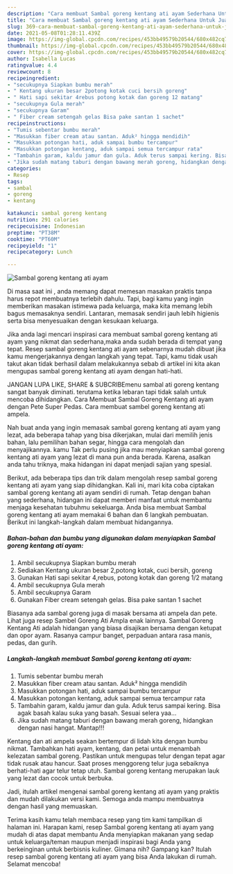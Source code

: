 ```yaml
---
description: "Cara membuat Sambal goreng kentang ati ayam Sederhana Untuk Jualan"
title: "Cara membuat Sambal goreng kentang ati ayam Sederhana Untuk Jualan"
slug: 369-cara-membuat-sambal-goreng-kentang-ati-ayam-sederhana-untuk-jualan
date: 2021-05-08T01:28:11.439Z
image: https://img-global.cpcdn.com/recipes/453bb49579b20544/680x482cq70/sambal-goreng-kentang-ati-ayam-foto-resep-utama.jpg
thumbnail: https://img-global.cpcdn.com/recipes/453bb49579b20544/680x482cq70/sambal-goreng-kentang-ati-ayam-foto-resep-utama.jpg
cover: https://img-global.cpcdn.com/recipes/453bb49579b20544/680x482cq70/sambal-goreng-kentang-ati-ayam-foto-resep-utama.jpg
author: Isabella Lucas
ratingvalue: 4.4
reviewcount: 8
recipeingredient:
- "secukupnya Siapkan bumbu merah"
- " Kentang ukuran besar 2potong kotak cuci bersih goreng"
- " Hati sapi sekitar 4rebus potong kotak dan goreng 12 matang"
- "secukupnya Gula merah"
- "secukupnya Garam"
- " Fiber cream setengah gelas Bisa pake santan 1 sachet"
recipeinstructions:
- "Tumis sebentar bumbu merah"
- "Masukkan fiber cream atau santan. Aduk² hingga mendidih"
- "Masukkan potongan hati, aduk sampai bumbu tercampur"
- "Masukkan potongan kentang, aduk sampai semua tercampur rata"
- "Tambahin garam, kaldu jamur dan gula. Aduk terus sampai kering. Bisa agak basah kalau suka yang basah. Sesuai selera yaa..."
- "Jika sudah matang taburi dengan bawang merah goreng, hidangkan dengan nasi hangat. Mantap!!!"
categories:
- Resep
tags:
- sambal
- goreng
- kentang

katakunci: sambal goreng kentang 
nutrition: 291 calories
recipecuisine: Indonesian
preptime: "PT38M"
cooktime: "PT60M"
recipeyield: "1"
recipecategory: Lunch

---
```



![Sambal goreng kentang ati ayam](https://img-global.cpcdn.com/recipes/453bb49579b20544/680x482cq70/sambal-goreng-kentang-ati-ayam-foto-resep-utama.jpg)

Di masa  saat ini , anda memang dapat memesan masakan praktis tanpa harus repot membuatnya terlebih dahulu. Tapi, bagi kamu yang ingin memberikan masakan istimewa pada keluarga, maka kita memang lebih bagus memasaknya sendiri. Lantaran, memasak sendiri jauh lebih higienis serta bisa menyesuaikan dengan kesukaan keluarga.

Jika anda lagi mencari inspirasi cara membuat sambal goreng kentang ati ayam yang nikmat dan sederhana,maka anda sudah berada di tempat yang tepat. Resep sambal goreng kentang ati ayam  sebenarnya mudah dibuat jika kamu mengerjakannya dengan langkah yang tepat. Tapi, kamu tidak usah takut akan tidak berhasil dalam melakukannya 
sebab di artikel ini kita akan mengupas sambal goreng kentang ati ayam dengan hati-hati.  

JANGAN LUPA LIKE, SHARE &amp; SUBCRIBEmenu sambal ati goreng kentang sangat banyak diminati. terutama ketika lebaran tapi tidak salah untuk mencoba dihidangkan. Cara Membuat Sambal Goreng Kentang ati ayam dengan Pete Super Pedas. Cara membuat sambel goreng kentang ati ampela.

Nah buat anda yang ingin memasak sambal goreng kentang ati ayam yang lezat, ada beberapa tahap yang bisa dikerjakan, mulai dari memilih jenis bahan, lalu pemilihan bahan segar, hingga cara mengolah dan menyajikannya. kamu Tak perlu pusing jika mau menyiapkan sambal goreng kentang ati ayam yang lezat di mana pun anda berada. Karena, asalkan anda  tahu triknya, maka hidangan ini dapat menjadi sajian yang spesial.

Berikut, ada beberapa tips dan trik dalam mengolah resep sambal goreng kentang ati ayam yang siap dihidangkan. Kali ini, mari kita coba ciptakan sambal goreng kentang ati ayam sendiri di rumah. Tetap dengan bahan yang sederhana, hidangan ini dapat memberi manfaat untuk membantu menjaga kesehatan tubuhmu sekeluarga. Anda bisa membuat Sambal goreng kentang ati ayam memakai 6 bahan dan 6 langkah pembuatan. Berikut ini langkah-langkah dalam membuat hidangannya.

<!--inarticleads1-->

##### Bahan-bahan dan bumbu yang digunakan dalam menyiapkan Sambal goreng kentang ati ayam:

1. Ambil secukupnya Siapkan bumbu merah
1. Sediakan  Kentang ukuran besar 2,potong kotak, cuci bersih, goreng
1. Gunakan  Hati sapi sekitar 4,rebus, potong kotak dan goreng 1/2 matang
1. Ambil secukupnya Gula merah
1. Ambil secukupnya Garam
1. Gunakan  Fiber cream setengah gelas. Bisa pake santan 1 sachet


Biasanya ada sambal goreng juga di masak bersama ati ampela dan pete. Lihat juga resep Sambel Goreng Ati Ampla enak lainnya. Sambal Goreng Kentang Ati adalah hidangan yang biasa disajikan bersama dengan ketupat dan opor ayam. Rasanya campur banget, perpaduan antara rasa manis, pedas, dan gurih. 

<!--inarticleads2-->

##### Langkah-langkah membuat Sambal goreng kentang ati ayam:

1. Tumis sebentar bumbu merah
1. Masukkan fiber cream atau santan. Aduk² hingga mendidih
1. Masukkan potongan hati, aduk sampai bumbu tercampur
1. Masukkan potongan kentang, aduk sampai semua tercampur rata
1. Tambahin garam, kaldu jamur dan gula. Aduk terus sampai kering. Bisa agak basah kalau suka yang basah. Sesuai selera yaa...
1. Jika sudah matang taburi dengan bawang merah goreng, hidangkan dengan nasi hangat. Mantap!!!


Kentang dan ati ampela seakan bertempur di lidah kita dengan bumbu nikmat. Tambahkan hati ayam, kentang, dan petai untuk menambah kelezatan sambal goreng. Pastikan untuk mengupas telur dengan tepat agar tidak rusak atau hancur. Saat proses menggoreng telur juga sebaiknya berhati-hati agar telur tetap utuh. Sambal goreng kentang merupakan lauk yang lezat dan cocok untuk berbuka. 

Jadi, itulah artikel mengenai  sambal goreng kentang ati ayam  yang praktis dan mudah dilakukan versi kami. Semoga anda mampu membuatnya dengan hasil yang memuaskan. 

Terima kasih kamu telah membaca resep yang tim kami tampilkan di halaman ini. Harapan kami, resep  Sambal goreng kentang ati ayam yang mudah di atas dapat membantu Anda menyiapkan makanan yang sedap untuk keluarga/teman maupun menjadi inspirasi bagi Anda yang berkeinginan untuk berbisnis kuliner. Gimana nih? Gampang kan? Itulah resep sambal goreng kentang ati ayam yang bisa Anda lakukan di rumah. Selamat mencoba!

